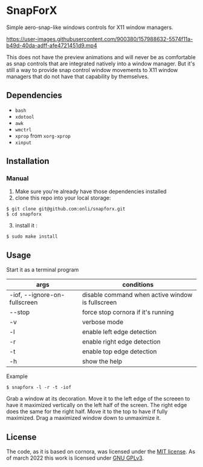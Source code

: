 # SnapForX
Simple aero-snap-like windows controls for X11 window managers.



https://user-images.githubusercontent.com/900380/157988632-5574f11a-b49d-40da-adff-afe4721451d9.mp4



This does not have the preview animations and will never be as comfortable as snap controls that are integrated natively into a window manager. But it's still a way to provide snap control window movements to X11 window managers that do not have that capability by themselves.

## Dependencies

- `bash`
- `xdotool`
- `awk`
- `wmctrl`
- `xprop` from `xorg-xprop`
- `xinput`

## Installation

### Manual

1. Make sure you're already have those dependencies installed
2. clone this repo into your local storage:
```
$ git clone git@github.com:onli/snapforx.git
$ cd snapforx
```
3. install it :
```
$ sudo make install
```

## Usage

Start it as a terminal program

| args                          | conditions                                       |
| ----------------------------- | ------------------------------------------------ |
| -iof, --ignore-on-fullscreen  | disable command when active window is fullscreen |
| --stop                        | force stop cornora if it's running               |
| -v                            | verbose mode                                     |
| -l                            | enable left edge detection                       |
| -r                            | enable right edge detection                      |
| -t                            | enable top edge detection                        |
| -h                            | show the help                                    |

Example
```
$ snapforx -l -r -t -iof
```

Grab a window at its decoration. Move it to the left edge of the screeen to have it maximized vertically on the left half of the screen. The right edge does the same for the right half. Move it to the top to have if fully maximized. Drag a maximized window down to unmaximize it.
      
## License

The code, as it is based on cornora, was licensed under the [MIT license](OLD_LICENSE). As of march 2022 this work is licensed under [GNU GPLv3](LICENSE). 

